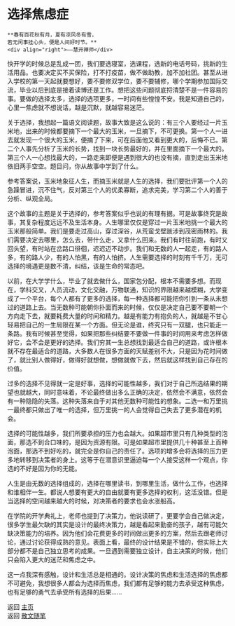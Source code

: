 # 选择焦虑症

```{tip} 
**春有百花秋有月，夏有凉风冬有雪，  
若无闲事挂心头，便是人间好时节。**       
<div align="right">——慧开禅师</div>
```

快开学的时候总是乱成一团，我们要选寝室，选课程，选新的电话号码，挑新的生活用品。也要决定买不买保险，打不打疫苗，做不做助教，加不加社团。甚至从进入学校的第一天起就要想好，要不要修双学位，要不要辅修，哪个学期参加国际交流，毕业以后到底是接着读博还是工作。想把这些问题彻底捋清楚不是一件容易的事。要做的选择太多，选择的选项更多，一时间有些惶惶不安。我是知道自己的，心里一焦虑就不想说话，越是沉默，就越容易迷茫。

关于选择，我想起一篇语文阅读题，故事大致是这么说的：有三个人要经过一片玉米地，出来的时候都要摘下一个最大的玉米，一旦摘下，不可更换。第一个人一进去就发现一个很大的玉米，便摘了下来，可在后面他又看到更大的，后悔不已。第二个人事先分析了玉米的长势，找到一块长势最好的，并在里面摘下一个最大的。第三个人一心想找最大的，一路走来即便是遇到很大的也没有摘，直到走出玉米地依旧两手空空。题目问，你从故事中学到了什么。

参考答案说，玉米地象征人生，而摘玉米就是人生的选择，我们要批评第一个人的急躁冒进，沉不住气，反对第三个人的优柔寡断，追求完美，学习第二个人的善于分析、纵观全局。

这个故事的主题是关于选择的，参考答案似乎也说的有理有据。可是故事终究是故事，其复杂程度远远不及生活本身。人生哪里仅仅是穿过一片玉米地挑一个最大的玉米那般简单。我们是要走过高山，穿过深谷，从荒蛮戈壁跋涉到茂密雨林的。我们需要决定去哪里，怎么去，带什么走，又拿什么回来。我们有时往前跑，有时又回头望，有时站在岔路口徘徊，迟迟迈不动步。我们和无数的人一起走，有的路人多，有的路人少，有的人怕黑，有的人怕挤。人生需要选择的时刻有千千万，无可选择的境遇更是数不清，纠结，该是生命的常态吧。

以前，在大学学什么，毕业了就去做什么，国家包分配，根本不需要多想。而现在，学科交叉，人员流动，文化交融，万物联通，知识的界限越来越模糊，大学变成了一个平台，每个人都有了更多的选择，每一种选择都可能把你引到一条从未想过的道路上去。当无数种可能朝你扑面而来的时候，仅仅是决定自己要不要朝一个方向走下去，就要耗费大量的时间和精力。越是有能力有抱负的人，就越是不甘心轻易把自己的一生局限在某一个方面。但无论是谁，终究只有一双腿，也只能走一条路。我有时候甚至觉得，如果把那些纠结要不要做一件事的时间用来考虑怎样做好它，会不会是更好的选择。我们穷其一生总想找到最适合自己的道路，或许根本就不存在最适合的道路，大多数人在很多方面的天赋差别不大，只是因为花时间做了，就比别人做得好，做得好就想做，想做就做下去，然后就这样找到自己存在的价值。

过多的选择不见得就一定是好事，选择的可能性越多，我们对于自己所选结果的期望也就越大，同时意味着，不论最终做出多么正确的决定，依然会不满意，依然会有一种隐隐的失落。这种失落来自于对其他无数种可能性的想象。二选一和万里挑一最终都只做出了唯一的选择，但万里挑一的人会觉得自己失去了更多潜在的机会。

选择的可能性越多，我们所要承担的压力也会越大。如果超市里只有几种类型的泡面，那选不到合口味的，是因为资源有限。可是如果超市里提供几十种甚至上百种泡面，那选不到好吃的，就完全是你自己的责任了。选项的增多会将选择的压力更多地转移到决策者的身上。这等于在潜意识里逼迫每一个人接受这样一个观点，你选的不好是因为你的无能。

人生是由无数的选择组成的，选择在哪里读书，到哪里生活，做什么工作，也选择和谁相伴一生。都说人想要有更大的自由就要有更多选择的权利，这活没错。但是当选择的空间越来越大的时候，对决策者的要求也会水涨船高。

在学院的开学典礼上，老师也提到了决策力。他说读研了，更要学会自己做决定，很多学生最欠缺的其实是设计的最终决策力，越是看起来勤奋的孩子，越有可能欠缺决策能力的培养。因为他们会花费更多的时间做出更多的方案，然后去跟老师讨论，通过讨论获得成熟的意见。表面上看，最终的设计结果是不错的，但实际上大部分都不是自己独立思考的成果。一旦遇到需要独立设计，自主决策的时候，他们只会陷入更大的迷茫和焦虑之中。

这一点我深有感触，设计和生活总是相通的。设计决策的焦虑和生活选择的焦虑都不可避免，我想很多人都会为选择而焦虑，我们都有足够的能力去承受这种焦虑，也有足够的勇气去承受所有选择的后果……





返回 [主页](../../../intro.md)   
返回 [散文随笔](../../../posts/essaycollection.md)